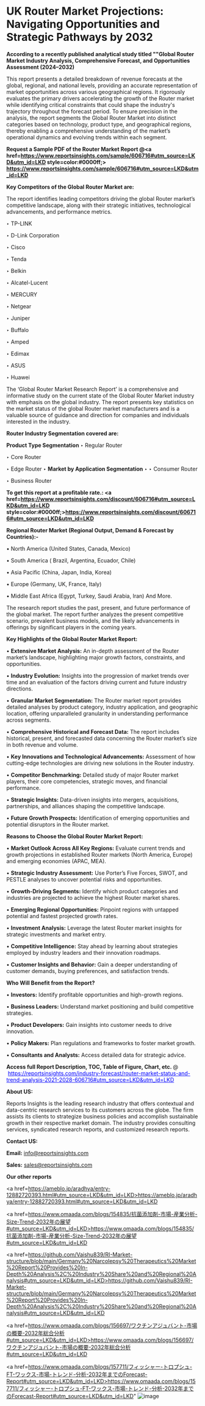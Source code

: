 # UK Router Market Projections: Navigating Opportunities and Strategic Pathways by 2032

<strong>According to a recently published analytical study titled ""Global Router Market Industry Analysis, Comprehensive Forecast, and Opportunities Assessment (2024–2032)</strong>

This report presents a detailed breakdown of revenue forecasts at the global, regional, and national levels, providing an accurate representation of market opportunities across various geographical regions. It rigorously evaluates the primary drivers accelerating the growth of the Router market while identifying critical constraints that could shape the industry's trajectory throughout the forecast period. To ensure precision in the analysis, the report segments the Global Router Market into distinct categories based on technology, product type, and geographical regions, thereby enabling a comprehensive understanding of the market’s operational dynamics and evolving trends within each segment.

<strong>Request a Sample PDF of the Router Market Report </strong><strong>@<a href=https://www.reportsinsights.com/sample/606716#utm_source=LKD&utm_id=LKD style=color:#0000ff;> https://www.reportsinsights.com/sample/606716#utm_source=LKD&utm_id=LKD</a></strong></font>

<strong>Key Competitors of the Global Router Market are:</strong>

The report identifies leading competitors driving the global Router market’s competitive landscape, along with their strategic initiatives, technological advancements, and performance metrics.

‣ TP-LINK

‣ D-Link Corporation

‣ Cisco

‣ Tenda

‣ Belkin

‣ Alcatel-Lucent

‣ MERCURY

‣ Netgear

‣ Juniper

‣ Buffalo

‣ Amped

‣ Edimax

‣ ASUS

‣ Huawei

The ‘Global Router Market Research Report’ is a comprehensive and informative study on the current state of the Global Router Market industry with emphasis on the global industry. The report presents key statistics on the market status of the global Router market manufacturers and is a valuable source of guidance and direction for companies and individuals interested in the industry.

<strong>Router Industry Segmentation covered are:</strong>

<strong>Product Type Segmentation</strong>
‣
Regular Router

‣ Core Router

‣ Edge Router
‣ 
<strong>Market by Application Segmentation</strong>
‣
‣  Consumer Router

‣ Business Router

<strong>To get this report at a profitable rate.: <a href=https://www.reportsinsights.com/discount/606716#utm_source=LKD&utm_id=LKD style=color:#0000ff;>https://www.reportsinsights.com/discount/606716#utm_source=LKD&utm_id=LKD</a></strong></font>

<strong>Regional Router Market (Regional Output, Demand &amp; Forecast by Countries):-</strong>

• North America (United States, Canada, Mexico)

• South America ( Brazil, Argentina, Ecuador, Chile)

• Asia Pacific (China, Japan, India, Korea)

• Europe (Germany, UK, France, Italy)

• Middle East Africa (Egypt, Turkey, Saudi Arabia, Iran) And More.

The research report studies the past, present, and future performance of the global market. The report further analyzes the present competitive scenario, prevalent business models, and the likely advancements in offerings by significant players in the coming years.

<strong>Key Highlights of the Global Router Market Report:</strong>

• <strong>Extensive Market Analysis:</strong> An in-depth assessment of the Router market’s landscape, highlighting major growth factors, constraints, and opportunities.

• <strong>Industry Evolution:</strong> Insights into the progression of market trends over time and an evaluation of the factors driving current and future industry directions.

• <strong>Granular Market Segmentation:</strong> The Router market report provides detailed analyses by product category, industry application, and geographic location, offering unparalleled granularity in understanding performance across segments.

• <strong>Comprehensive Historical and Forecast Data:</strong> The report includes historical, present, and forecasted data concerning the Router market’s size in both revenue and volume.

• <strong>Key Innovations and Technological Advancements:</strong> Assessment of how cutting-edge technologies are driving new solutions in the Router industry.

• <strong>Competitor Benchmarking:</strong> Detailed study of major Router market players, their core competencies, strategic moves, and financial performance.

• <strong>Strategic Insights:</strong> Data-driven insights into mergers, acquisitions, partnerships, and alliances shaping the competitive landscape.

• <strong>Future Growth Prospects:</strong> Identification of emerging opportunities and potential disruptors in the Router market.

<strong>Reasons to Choose the Global Router Market Report:</strong>

• <strong>Market Outlook Across All Key Regions:</strong> Evaluate current trends and growth projections in established Router markets (North America, Europe) and emerging economies (APAC, MEA).

• <strong>Strategic Industry Assessment:</strong> Use Porter’s Five Forces, SWOT, and PESTLE analyses to uncover potential risks and opportunities.

• <strong>Growth-Driving Segments:</strong> Identify which product categories and industries are projected to achieve the highest Router market shares.

• <strong>Emerging Regional Opportunities:</strong> Pinpoint regions with untapped potential and fastest projected growth rates.

• <strong>Investment Analysis:</strong> Leverage the latest Router market insights for strategic investments and market entry.

• <strong>Competitive Intelligence:</strong> Stay ahead by learning about strategies employed by industry leaders and their innovation roadmaps.

• <strong>Customer Insights and Behavior:</strong> Gain a deeper understanding of customer demands, buying preferences, and satisfaction trends.

<strong>Who Will Benefit from the Report?</strong>

• <strong>Investors:</strong> Identify profitable opportunities and high-growth regions.

• <strong>Business Leaders:</strong> Understand market positioning and build competitive strategies.

• <strong>Product Developers:</strong> Gain insights into customer needs to drive innovation.

• <strong>Policy Makers:</strong> Plan regulations and frameworks to foster market growth.

• <strong>Consultants and Analysts:</strong> Access detailed data for strategic advice.
</ul>
<strong>Access full Report Description, TOC, Table of Figure, Chart, etc. </strong>@  <a href=https://reportsinsights.com/industry-forecast/router-market-status-and-trend-analysis-2021-2028-606716#utm_source=LKD&utm_id=LKD style=color:#0000ff;>https://reportsinsights.com/industry-forecast/router-market-status-and-trend-analysis-2021-2028-606716#utm_source=LKD&utm_id=LKD</a></font>

<strong><strong>About US</strong>:</strong>

Reports Insights is the leading research industry that offers contextual and data-centric research services to its customers across the globe. The firm assists its clients to strategize business policies and accomplish sustainable growth in their respective market domain. The industry provides consulting services, syndicated research reports, and customized research reports.

<strong>Contact US:</strong>

<p class=""""><b>Email:</b> <a href=mailto:info@reportsinsights.com>info@reportsinsights.com</a></p>
<p class=""""><b>Sales:</b> <a href=mailto:sales@reportsinsights.com>sales@reportsinsights.com</a></p>

<strong>Our other reports</strong>

<a href=https://ameblo.jp/aradhya/entry-12882720393.html#utm_source=LKD&utm_id=LKD>https://ameblo.jp/aradhya/entry-12882720393.html#utm_source=LKD&utm_id=LKD</a>

<a href=https://www.omaada.com/blogs/154835/抗菌添加剤-市場-産業分析-Size-Trend-2032年の展望#utm_source=LKD&utm_id=LKD>https://www.omaada.com/blogs/154835/抗菌添加剤-市場-産業分析-Size-Trend-2032年の展望#utm_source=LKD&utm_id=LKD</a>

<a href=https://github.com/Vaishu839/RI-Market-structure/blob/main/Germany%20Narcolepsy%20Therapeutics%20Market%20Report%20Provides%20In-Depth%20Analysis%2C%20Industry%20Share%20and%20Regional%20Analysis#utm_source=LKD&utm_id=LKD>https://github.com/Vaishu839/RI-Market-structure/blob/main/Germany%20Narcolepsy%20Therapeutics%20Market%20Report%20Provides%20In-Depth%20Analysis%2C%20Industry%20Share%20and%20Regional%20Analysis#utm_source=LKD&utm_id=LKD</a>

<a href=https://www.omaada.com/blogs/156697/ワクチンアジュバント-市場の概要-2032年総合分析#utm_source=LKD&utm_id=LKD>https://www.omaada.com/blogs/156697/ワクチンアジュバント-市場の概要-2032年総合分析#utm_source=LKD&utm_id=LKD</a>

<a href=https://www.omaada.com/blogs/157711/フィッシャー-トロプシュ-FT-ワックス-市場-トレンド-分析-2032年までのForecast-Report#utm_source=LKD&utm_id=LKD>https://www.omaada.com/blogs/157711/フィッシャー-トロプシュ-FT-ワックス-市場-トレンド-分析-2032年までのForecast-Report#utm_source=LKD&utm_id=LKD</a>"
![image](https://github.com/user-attachments/assets/8c362394-fb76-4d88-a045-d1aaf3071f98)
